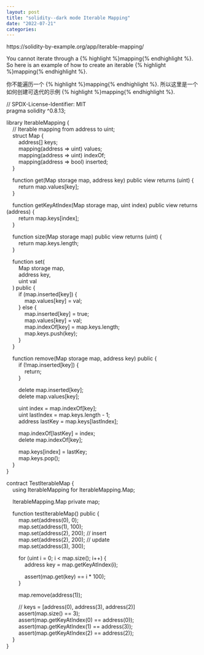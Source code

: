 ```yaml
---
layout: post
title: "solidity--dark mode Iterable Mapping"
date: "2022-07-21"
categories: 
---
```

<p>https://solidity-by-example.org/app/iterable-mapping/</p>

<p>You cannot iterate through a {% highlight %}mapping{% endhighlight %}. So here is an example of how to create an iterable {% highlight %}mapping{% endhighlight %}.</p>

<p><font style="vertical-align:inherit">你不能遍历一个 </font>{% highlight %}mapping{% endhighlight %}<font style="vertical-align:inherit">. 所以这里是一个如何创建可迭代的示例 </font>{% highlight %}mapping{% endhighlight %}<font style="vertical-align:inherit">. </font></p>

<p>// SPDX-License-Identifier: MIT<br />
pragma solidity ^0.8.13;</p>

<p>library IterableMapping {<br />
&nbsp;&nbsp;&nbsp; // Iterable mapping from address to uint;<br />
&nbsp;&nbsp;&nbsp; struct Map {<br />
&nbsp;&nbsp;&nbsp;&nbsp;&nbsp;&nbsp;&nbsp; address[] keys;<br />
&nbsp;&nbsp;&nbsp;&nbsp;&nbsp;&nbsp;&nbsp; mapping(address =&gt; uint) values;<br />
&nbsp;&nbsp;&nbsp;&nbsp;&nbsp;&nbsp;&nbsp; mapping(address =&gt; uint) indexOf;<br />
&nbsp;&nbsp;&nbsp;&nbsp;&nbsp;&nbsp;&nbsp; mapping(address =&gt; bool) inserted;<br />
&nbsp;&nbsp;&nbsp; }</p>

<p>&nbsp;&nbsp;&nbsp; function get(Map storage map, address key) public view returns (uint) {<br />
&nbsp;&nbsp;&nbsp;&nbsp;&nbsp;&nbsp;&nbsp; return map.values[key];<br />
&nbsp;&nbsp;&nbsp; }</p>

<p>&nbsp;&nbsp;&nbsp; function getKeyAtIndex(Map storage map, uint index) public view returns (address) {<br />
&nbsp;&nbsp;&nbsp;&nbsp;&nbsp;&nbsp;&nbsp; return map.keys[index];<br />
&nbsp;&nbsp;&nbsp; }</p>

<p>&nbsp;&nbsp;&nbsp; function size(Map storage map) public view returns (uint) {<br />
&nbsp;&nbsp;&nbsp;&nbsp;&nbsp;&nbsp;&nbsp; return map.keys.length;<br />
&nbsp;&nbsp;&nbsp; }</p>

<p>&nbsp;&nbsp;&nbsp; function set(<br />
&nbsp;&nbsp;&nbsp;&nbsp;&nbsp;&nbsp;&nbsp; Map storage map,<br />
&nbsp;&nbsp;&nbsp;&nbsp;&nbsp;&nbsp;&nbsp; address key,<br />
&nbsp;&nbsp;&nbsp;&nbsp;&nbsp;&nbsp;&nbsp; uint val<br />
&nbsp;&nbsp;&nbsp; ) public {<br />
&nbsp;&nbsp;&nbsp;&nbsp;&nbsp;&nbsp;&nbsp; if (map.inserted[key]) {<br />
&nbsp;&nbsp;&nbsp;&nbsp;&nbsp;&nbsp;&nbsp;&nbsp;&nbsp;&nbsp;&nbsp; map.values[key] = val;<br />
&nbsp;&nbsp;&nbsp;&nbsp;&nbsp;&nbsp;&nbsp; } else {<br />
&nbsp;&nbsp;&nbsp;&nbsp;&nbsp;&nbsp;&nbsp;&nbsp;&nbsp;&nbsp;&nbsp; map.inserted[key] = true;<br />
&nbsp;&nbsp;&nbsp;&nbsp;&nbsp;&nbsp;&nbsp;&nbsp;&nbsp;&nbsp;&nbsp; map.values[key] = val;<br />
&nbsp;&nbsp;&nbsp;&nbsp;&nbsp;&nbsp;&nbsp;&nbsp;&nbsp;&nbsp;&nbsp; map.indexOf[key] = map.keys.length;<br />
&nbsp;&nbsp;&nbsp;&nbsp;&nbsp;&nbsp;&nbsp;&nbsp;&nbsp;&nbsp;&nbsp; map.keys.push(key);<br />
&nbsp;&nbsp;&nbsp;&nbsp;&nbsp;&nbsp;&nbsp; }<br />
&nbsp;&nbsp;&nbsp; }</p>

<p>&nbsp;&nbsp;&nbsp; function remove(Map storage map, address key) public {<br />
&nbsp;&nbsp;&nbsp;&nbsp;&nbsp;&nbsp;&nbsp; if (!map.inserted[key]) {<br />
&nbsp;&nbsp;&nbsp;&nbsp;&nbsp;&nbsp;&nbsp;&nbsp;&nbsp;&nbsp;&nbsp; return;<br />
&nbsp;&nbsp;&nbsp;&nbsp;&nbsp;&nbsp;&nbsp; }</p>

<p>&nbsp;&nbsp;&nbsp;&nbsp;&nbsp;&nbsp;&nbsp; delete map.inserted[key];<br />
&nbsp;&nbsp;&nbsp;&nbsp;&nbsp;&nbsp;&nbsp; delete map.values[key];</p>

<p>&nbsp;&nbsp;&nbsp;&nbsp;&nbsp;&nbsp;&nbsp; uint index = map.indexOf[key];<br />
&nbsp;&nbsp;&nbsp;&nbsp;&nbsp;&nbsp;&nbsp; uint lastIndex = map.keys.length - 1;<br />
&nbsp;&nbsp;&nbsp;&nbsp;&nbsp;&nbsp;&nbsp; address lastKey = map.keys[lastIndex];</p>

<p>&nbsp;&nbsp;&nbsp;&nbsp;&nbsp;&nbsp;&nbsp; map.indexOf[lastKey] = index;<br />
&nbsp;&nbsp;&nbsp;&nbsp;&nbsp;&nbsp;&nbsp; delete map.indexOf[key];</p>

<p>&nbsp;&nbsp;&nbsp;&nbsp;&nbsp;&nbsp;&nbsp; map.keys[index] = lastKey;<br />
&nbsp;&nbsp;&nbsp;&nbsp;&nbsp;&nbsp;&nbsp; map.keys.pop();<br />
&nbsp;&nbsp;&nbsp; }<br />
}</p>

<p>contract TestIterableMap {<br />
&nbsp;&nbsp;&nbsp; using IterableMapping for IterableMapping.Map;</p>

<p>&nbsp;&nbsp;&nbsp; IterableMapping.Map private map;</p>

<p>&nbsp;&nbsp;&nbsp; function testIterableMap() public {<br />
&nbsp;&nbsp;&nbsp;&nbsp;&nbsp;&nbsp;&nbsp; map.set(address(0), 0);<br />
&nbsp;&nbsp;&nbsp;&nbsp;&nbsp;&nbsp;&nbsp; map.set(address(1), 100);<br />
&nbsp;&nbsp;&nbsp;&nbsp;&nbsp;&nbsp;&nbsp; map.set(address(2), 200); // insert<br />
&nbsp;&nbsp;&nbsp;&nbsp;&nbsp;&nbsp;&nbsp; map.set(address(2), 200); // update<br />
&nbsp;&nbsp;&nbsp;&nbsp;&nbsp;&nbsp;&nbsp; map.set(address(3), 300);</p>

<p>&nbsp;&nbsp;&nbsp;&nbsp;&nbsp;&nbsp;&nbsp; for (uint i = 0; i &lt; map.size(); i++) {<br />
&nbsp;&nbsp;&nbsp;&nbsp;&nbsp;&nbsp;&nbsp;&nbsp;&nbsp;&nbsp;&nbsp; address key = map.getKeyAtIndex(i);</p>

<p>&nbsp;&nbsp;&nbsp;&nbsp;&nbsp;&nbsp;&nbsp;&nbsp;&nbsp;&nbsp;&nbsp; assert(map.get(key) == i * 100);<br />
&nbsp;&nbsp;&nbsp;&nbsp;&nbsp;&nbsp;&nbsp; }</p>

<p>&nbsp;&nbsp;&nbsp;&nbsp;&nbsp;&nbsp;&nbsp; map.remove(address(1));</p>

<p>&nbsp;&nbsp;&nbsp;&nbsp;&nbsp;&nbsp;&nbsp; // keys = [address(0), address(3), address(2)]<br />
&nbsp;&nbsp;&nbsp;&nbsp;&nbsp;&nbsp;&nbsp; assert(map.size() == 3);<br />
&nbsp;&nbsp;&nbsp;&nbsp;&nbsp;&nbsp;&nbsp; assert(map.getKeyAtIndex(0) == address(0));<br />
&nbsp;&nbsp;&nbsp;&nbsp;&nbsp;&nbsp;&nbsp; assert(map.getKeyAtIndex(1) == address(3));<br />
&nbsp;&nbsp;&nbsp;&nbsp;&nbsp;&nbsp;&nbsp; assert(map.getKeyAtIndex(2) == address(2));<br />
&nbsp;&nbsp;&nbsp; }<br />
}</p>

<p>&nbsp;</p>

